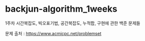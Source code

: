 # backjun-algorithm_1weeks

1주차 시간복잡도, 빅오표기법, 공간복잡도, 누적합, 구현에 관한 백준 문제들 

문제 출처 : https://www.acmicpc.net/problemset

